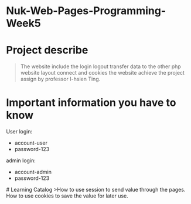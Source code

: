 # Nuk-Web-Pages-Programming-Week5
# Project describe
>The website include the login logout transfer data to the other php website layout connect and cookies the website achieve the project assign by professor I-hsien Ting.
# Important information you have to know
User login:
<ul>
<li>account-user</li>
<li>password-123</li>
</ul>
admin login:
<ul>
<li>account-admin</li>
<li>password-123</li>
</ul>
# Learning Catalog
>How to use session to send value through the pages.
How to use cookies to save the value for later use.
